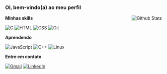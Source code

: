 ### Oi, bem-vindo(a) ao meu perfil

**Minhas skills**
<img align="right" src="https://github-readme-stats.vercel.app/api/top-langs/?username=lucas-jurgensen&theme=tokyonight&hide_border=false&include_all_commits=true&count_private=true&layout=compact" alt="Github Stats" />

![C](https://img.shields.io/badge/-C-303030?logo=c&logoColor=00599C&style=flat)
![HTML](https://img.shields.io/badge/-HTML5-303030?logo=html5&logoColor=E34F26&style=flat)
![CSS](https://img.shields.io/badge/-CSS3-303030?logo=css3&logoColor=1572B6&style=flat)
![Git](https://img.shields.io/badge/-Git-303030?logo=git&logoColor=F05032&style=flat)


**Aprendendo**

![JavaScript](https://img.shields.io/badge/-JavaScript-303030?logo=javascript&logoColor=F7DF1E&style=flat)
![C++](https://img.shields.io/badge/-C++-303030?logo=c%2B%2B&logoColor=00599C&style=flat)
![Linux](https://img.shields.io/badge/-Linux-303030?logo=linux&logoColor=FCC624&style=flat)

**Entre em contato**

[![Gmail](https://img.shields.io/badge/-Gmail-D14836?logo=gmail&logoColor=white&style=flat)](mailto:lucasjurgensenr@gmail.com)
[![LinkedIn](https://img.shields.io/badge/-LinkedIn-0A66C2?logo=linkedin&logoColor=white&style=flat)](https://www.linkedin.com/in/lucasjurgensen/)
